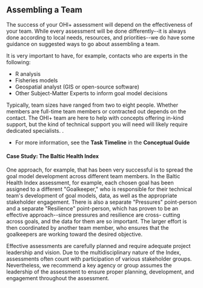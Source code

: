 ## Assembling a Team

<!---Add more--->
The success of your OHI+ assessment will depend on the effectiveness of your team. While every assessment will be done differently--it is always done according to local needs, resources, and priorities--we do have some guidance on suggested ways to go about assembling a team.

It is very important to have, for example, contacts who are experts in the following:

* R analysis
* Fisheries models
* Geospatial analyst (GIS or open-source software)
* Other Subject-Matter Experts to inform goal model decisions

Typically, team sizes have ranged from two to eight people. Whether members are full-time team members or contracted out depends on the contact. The OHI+ team are here to help with concepts offering in-kind support, but the kind of technical support you will need will likely require dedicated specialists. <!---From FAQ, ECU workshop 2015--->.

* For more information, see the **Task Timeline** in the **Conceptual Guide**

#### Case Study: The Baltic Health Index

One approach, for example, that has been very successful is to spread the goal model development across different team members. In the Baltic Health Index assessment, for example, each chosen goal has been assigned to a different "Goalkeeper," who is responsible for their technical team's development of goal models, data, as well as the appropriate stakeholder engagement. There is also a separate "Pressures" point-person and a separate "Resilience" point-person, which has proven to be an effective approach--since pressures and resilience are cross- cutting across goals, and the data for them are so important. The larger effort is then coordinated by another team member, who ensures that the goalkeepers are working toward the desired objective.

<!---From Lauren's "Determine_the_Need", Conc Guide--->

Effective assessments are carefully planned and require adequate project leadership and vision. Due to the multidisciplinary nature of the Index, assessments often count with participation of various stakeholder groups. Nevertheless, we recommend a key agency or group assumes the leadership of the assessment to ensure proper planning, development, and engagement throughout the assessment.

<!---From Man, before_conducting: * Assemble a qualified team with diverse skills and knowledge, including:
    + a broad scientific understanding and experience with environmental policy
    + ability to manage large data sets, make decisions, and think creatively
    + capacity to collaborate in a multidisciplinary team, remotely and in person
    + team members who can use the statistical programming language R (http://cran.r-project.org/), ArcGIS or other spatial analysis software, and are fluent in English--->
